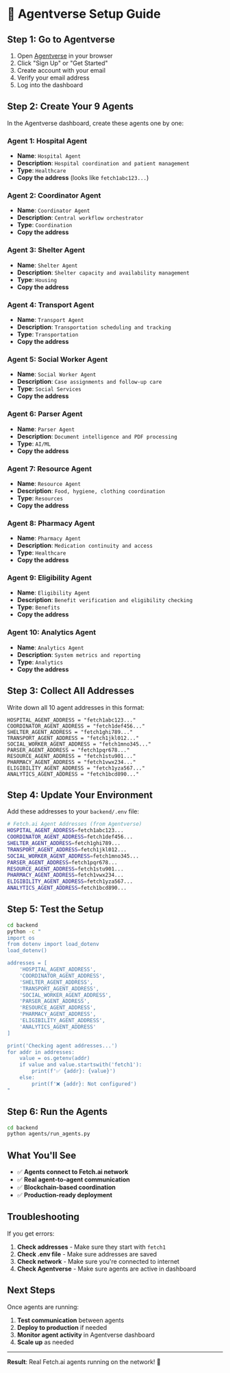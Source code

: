# 🚀 Agentverse Setup Guide

## Step 1: Go to Agentverse
1. Open [Agentverse](https://agentverse.ai/) in your browser
2. Click "Sign Up" or "Get Started"
3. Create account with your email
4. Verify your email address
5. Log into the dashboard

## Step 2: Create Your 9 Agents

In the Agentverse dashboard, create these agents one by one:

### Agent 1: Hospital Agent
- **Name**: `Hospital Agent`
- **Description**: `Hospital coordination and patient management`
- **Type**: `Healthcare`
- **Copy the address** (looks like `fetch1abc123...`)

### Agent 2: Coordinator Agent
- **Name**: `Coordinator Agent`
- **Description**: `Central workflow orchestrator`
- **Type**: `Coordination`
- **Copy the address**

### Agent 3: Shelter Agent
- **Name**: `Shelter Agent`
- **Description**: `Shelter capacity and availability management`
- **Type**: `Housing`
- **Copy the address**

### Agent 4: Transport Agent
- **Name**: `Transport Agent`
- **Description**: `Transportation scheduling and tracking`
- **Type**: `Transportation`
- **Copy the address**

### Agent 5: Social Worker Agent
- **Name**: `Social Worker Agent`
- **Description**: `Case assignments and follow-up care`
- **Type**: `Social Services`
- **Copy the address**

### Agent 6: Parser Agent
- **Name**: `Parser Agent`
- **Description**: `Document intelligence and PDF processing`
- **Type**: `AI/ML`
- **Copy the address**

### Agent 7: Resource Agent
- **Name**: `Resource Agent`
- **Description**: `Food, hygiene, clothing coordination`
- **Type**: `Resources`
- **Copy the address**

### Agent 8: Pharmacy Agent
- **Name**: `Pharmacy Agent`
- **Description**: `Medication continuity and access`
- **Type**: `Healthcare`
- **Copy the address**

### Agent 9: Eligibility Agent
- **Name**: `Eligibility Agent`
- **Description**: `Benefit verification and eligibility checking`
- **Type**: `Benefits`
- **Copy the address**

### Agent 10: Analytics Agent
- **Name**: `Analytics Agent`
- **Description**: `System metrics and reporting`
- **Type**: `Analytics`
- **Copy the address**

## Step 3: Collect All Addresses

Write down all 10 agent addresses in this format:

```
HOSPITAL_AGENT_ADDRESS = "fetch1abc123..."
COORDINATOR_AGENT_ADDRESS = "fetch1def456..."
SHELTER_AGENT_ADDRESS = "fetch1ghi789..."
TRANSPORT_AGENT_ADDRESS = "fetch1jkl012..."
SOCIAL_WORKER_AGENT_ADDRESS = "fetch1mno345..."
PARSER_AGENT_ADDRESS = "fetch1pqr678..."
RESOURCE_AGENT_ADDRESS = "fetch1stu901..."
PHARMACY_AGENT_ADDRESS = "fetch1vwx234..."
ELIGIBILITY_AGENT_ADDRESS = "fetch1yza567..."
ANALYTICS_AGENT_ADDRESS = "fetch1bcd890..."
```

## Step 4: Update Your Environment

Add these addresses to your `backend/.env` file:

```bash
# Fetch.ai Agent Addresses (from Agentverse)
HOSPITAL_AGENT_ADDRESS=fetch1abc123...
COORDINATOR_AGENT_ADDRESS=fetch1def456...
SHELTER_AGENT_ADDRESS=fetch1ghi789...
TRANSPORT_AGENT_ADDRESS=fetch1jkl012...
SOCIAL_WORKER_AGENT_ADDRESS=fetch1mno345...
PARSER_AGENT_ADDRESS=fetch1pqr678...
RESOURCE_AGENT_ADDRESS=fetch1stu901...
PHARMACY_AGENT_ADDRESS=fetch1vwx234...
ELIGIBILITY_AGENT_ADDRESS=fetch1yza567...
ANALYTICS_AGENT_ADDRESS=fetch1bcd890...
```

## Step 5: Test the Setup

```bash
cd backend
python -c "
import os
from dotenv import load_dotenv
load_dotenv()

addresses = [
    'HOSPITAL_AGENT_ADDRESS',
    'COORDINATOR_AGENT_ADDRESS',
    'SHELTER_AGENT_ADDRESS',
    'TRANSPORT_AGENT_ADDRESS',
    'SOCIAL_WORKER_AGENT_ADDRESS',
    'PARSER_AGENT_ADDRESS',
    'RESOURCE_AGENT_ADDRESS',
    'PHARMACY_AGENT_ADDRESS',
    'ELIGIBILITY_AGENT_ADDRESS',
    'ANALYTICS_AGENT_ADDRESS'
]

print('Checking agent addresses...')
for addr in addresses:
    value = os.getenv(addr)
    if value and value.startswith('fetch1'):
        print(f'✅ {addr}: {value}')
    else:
        print(f'❌ {addr}: Not configured')
"
```

## Step 6: Run the Agents

```bash
cd backend
python agents/run_agents.py
```

## What You'll See

- ✅ **Agents connect to Fetch.ai network**
- ✅ **Real agent-to-agent communication**
- ✅ **Blockchain-based coordination**
- ✅ **Production-ready deployment**

## Troubleshooting

If you get errors:
1. **Check addresses** - Make sure they start with `fetch1`
2. **Check .env file** - Make sure addresses are saved
3. **Check network** - Make sure you're connected to internet
4. **Check Agentverse** - Make sure agents are active in dashboard

## Next Steps

Once agents are running:
1. **Test communication** between agents
2. **Deploy to production** if needed
3. **Monitor agent activity** in Agentverse dashboard
4. **Scale up** as needed

---

**Result**: Real Fetch.ai agents running on the network! 🚀

